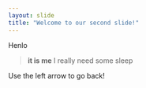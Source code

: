 ```yaml
---
layout: slide
title: "Welcome to our second slide!"
---
```

Henlo
> **it is me** 
> I really need some sleep


Use the left arrow to go back!
